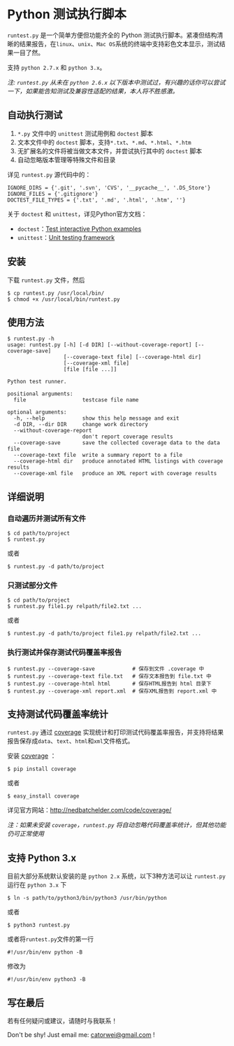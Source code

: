 Python 测试执行脚本
=================
`runtest.py` 是一个简单方便但功能齐全的 Python 测试执行脚本。紧凑但结构清晰的结果报告，在`linux`、`unix`、`Mac OS`系统的终端中支持彩色文本显示，测试结果一目了然。

支持 `python 2.7.x` 和 `python 3.x`。

*注: `runtest.py` 从未在 `python 2.6.x` 以下版本中测试过，有兴趣的话你可以尝试一下，如果能告知测试及兼容性适配的结果，本人将不胜感激。*

自动执行测试
----------
1. `*.py` 文件中的 `unittest` 测试用例和 `doctest` 脚本
2. 文本文件中的 `doctest` 脚本，支持`*.txt`、`*.md`、`*.html`、`*.htm`
3. 无扩展名的文件将被当做文本文件，并尝试执行其中的 `doctest` 脚本
4. 自动忽略版本管理等特殊文件和目录

详见 `runtest.py` 源代码中的：

    IGNORE_DIRS = {'.git', '.svn', 'CVS', '__pycache__', '.DS_Store'}
    IGNORE_FILES = {'.gitignore'}
    DOCTEST_FILE_TYPES = {'.txt', '.md', '.html', '.htm', ''}

关于 `doctest` 和 `unittest`，详见Python官方文档：

* `doctest`：[Test interactive Python examples][doctest]
* `unittest`：[Unit testing framework][unittest]

[doctest]: http://docs.python.org/3.3/library/doctest.html
           "Python 官方文档的 doctest 链接"
[unittest]: http://docs.python.org/3.3/library/unittest.html
            "Python 官方文档的 unittest 链接"

安装
----
下载 `runtest.py` 文件，然后

    $ cp runtest.py /usr/local/bin/
    $ chmod +x /usr/local/bin/runtest.py

使用方法
-------
	$ runtest.py -h
	usage: runtest.py [-h] [-d DIR] [--without-coverage-report] [--coverage-save]
	                  [--coverage-text file] [--coverage-html dir]
	                  [--coverage-xml file]
	                  [file [file ...]]
	
	Python test runner.
	
	positional arguments:
	  file                  testcase file name
	
	optional arguments:
	  -h, --help            show this help message and exit
	  -d DIR, --dir DIR     change work directory
	  --without-coverage-report
	                        don't report coverage results
	  --coverage-save       save the collected coverage data to the data file
	  --coverage-text file  write a summary report to a file
	  --coverage-html dir   produce annotated HTML listings with coverage results
	  --coverage-xml file   produce an XML report with coverage results

详细说明
-------

### 自动遍历并测试所有文件

    $ cd path/to/project
    $ runtest.py
	
或者

    $ runtest.py -d path/to/project
	
### 只测试部分文件

    $ cd path/to/project
    $ runtest.py file1.py relpath/file2.txt ...

或者
	
    $ runtest.py -d path/to/project file1.py relpath/file2.txt ...
	
### 执行测试并保存测试代码覆盖率报告

	$ runtest.py --coverage-save            # 保存到文件 .coverage 中 
	$ runtest.py --coverage-text file.txt   # 保存文本报告到 file.txt 中
	$ runtest.py --coverage-html html       # 保存HTML报告到 html 目录下
	$ runtest.py --coverage-xml report.xml  # 保存XML报告到 report.xml 中

支持测试代码覆盖率统计
------------------
`runtest.py` 通过 [coverage] 实现统计和打印测试代码覆盖率报告，并支持将结果报告保存成`data`、`text`、`html`和`xml`文件格式。

安装 [coverage] ：

    $ pip install coverage
    
或者

    $ easy_install coverage
    
详见官方网站：<http://nedbatchelder.com/code/coverage/>

*注：如果未安装 `coverage`，`runtest.py` 将自动忽略代码覆盖率统计，但其他功能仍可正常使用*

[coverage]: https://pypi.python.org/pypi/coverage
            "coverage 下载地址"

支持 Python 3.x
---------------
目前大部分系统默认安装的是 `python 2.x` 系统，以下3种方法可以让 `runtest.py` 运行在 `python 3.x` 下

    $ ln -s path/to/python3/bin/python3 /usr/bin/python

或者
    
    $ python3 runtest.py

或者将`runtest.py`文件的第一行

    #!/usr/bin/env python -B

修改为

    #!/usr/bin/env python3 -B

写在最后
-------
若有任何疑问或建议，请随时与我联系！

Don't be shy! Just email me: <catorwei@gmail.com> !